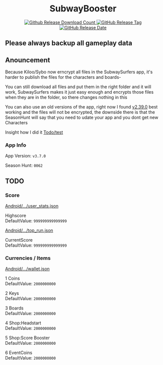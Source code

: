 <h1 align="center">SubwayBooster</h1>
<p align="center">
<a href="https://github.com/HerrErde/SubwayBooster/releases/latest">
  <img alt="Github Release Download Count" src="https://img.shields.io/github/downloads/HerrErde/SubwayBooster/latest/total.svg?color=181717&logo=github&style=for-the-badge">
  </a>
  <a href="https://github.com/HerrErde/SubwayBooster/releases/latest">
  <img alt="GitHub Release Tag" src="https://img.shields.io/github/release/HerrErde/SubwayBooster/all.svg?style=for-the-badge&logo=github&logoColor=fafafa&colorA=191b25&colorB=32cb8b">
  </a>
  <a href="https://github.com/HerrErde/SubwayBooster/releases/">
    <img alt="GitHub Release Date" src="https://img.shields.io/github/release-date-pre/HerrErde/SubwayBooster.svg?style=for-the-badge">
  </a>
</p>

## Please always backup all gameplay data

## Anouncement

Because Kiloo/Sybo now erncrypt all files in the SubwaySurfers app, it's harder to publish the files for the characters and boards-

You can still download all files and put them in the right folder and it will work, SubwaySurfers makes it just easy enough and encrypts those files when they are in the folder, so there changes nothing in this

You can also use an old versions of the app, right now I found [v2.39.0](https://www.apkmirror.com/apk/sybo-games/subwaysurfers/subwaysurfers-2-39-0-release/) best working and the files will not be encrypted, the downside there is that the SeasonHunt will say that you need to udate your app and you dont get new Characters

Insight how I did it [Todo/test](Todo/test.md)

### App Info

App Version: `v3.7.0`

Season Hunt: `0062`

## TODO

### Score

[Android/.../user_stats.json](Android/data/com.kiloo.subwaysurf/files/profile/user_stats.json)

Highscore\
DefaultValue: `999999999999999`

[Android/.../top_run.json](Android/data/com.kiloo.subwaysurf/files/profile/top_run.json)

CurrentScore\
DefaultValue: `999999999999999`

### Currencies / Items

[Android/.../wallet.json](Android/data/com.kiloo.subwaysurf/files/profile/wallet.json)

1 Coins\
DefaultValue: `2000000000`

2 Keys\
DefaultValue: `2000000000`

3 Boards\
DefaultValue: `2000000000`

4 Shop:Headstart\
DefaultValue: `2000000000`

5 Shop:Score Booster\
DefaultValue: `2000000000`

6 EventCoins\
DefaultValue: `2000000000`
